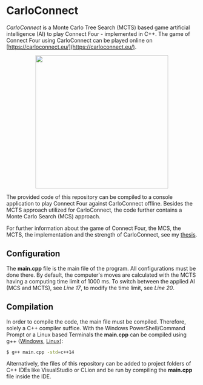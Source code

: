 # CarloConnect
*CarloConnect* is a Monte Carlo Tree Search (MCTS) based game artificial intelligence (AI) to play Connect Four - implemented in C++. The game of Connect Four using CarloConnect can be played online on [https://carloconnect.eu/](https://carloconnect.eu/).

<p align="center">
  <img src="https://carloconnect.eu/icons/overview-600.png" width="350"/>
</p>

The provided code of this repository can be compiled to a console application to play Connect Four against CarloConnect offline. Besides the MCTS approach utilized for CarloConnect, the code further contains a Monte Carlo Search (MCS) approach.

For further information about the game of Connect Four, the MCS, the MCTS, the implementation and the strength of CarloConnect, see my [thesis](https://carloconnect.eu/pinheiro-torres_vogt_thesis_20.pdf).


## Configuration
The **main.cpp** file is the main file of the program. All configurations must be done there. By default, the computer's moves are calculated with the MCTS having a computing time limit of 1000 ms. To switch between the applied AI (MCS and MCTS), see *Line 17*, to modify the time limit, see *Line 20*.


## Compilation
In order to compile the code, the main file must be compiled. Therefore, solely a C++ compiler suffice. With the Windows PowerShell/Command Prompt or a Linux based Terminals the **main.cpp** can be compiled using g++ ([Windows](http://www.mingw.org/wiki/getting_started), [Linux](https://linuxconfig.org/how-to-install-g-the-c-compiler-on-ubuntu-18-04-bionic-beaver-linux)):

```sh
$ g++ main.cpp -std=c++14
```

Alternatively, the files of this repository can be added to project folders of C++ IDEs like VisualStudio or CLion and be run by compiling the **main.cpp** file inside the IDE.
